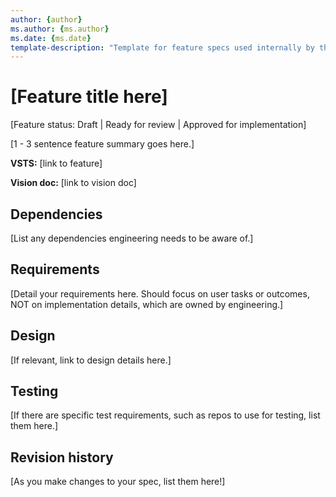 ```yaml
---
author: {author}
ms.author: {ms.author}
ms.date: {ms.date}
template-description: "Template for feature specs used internally by the docs.microsoft.com team. Use after high-level vision has already been agreed upon to provide detailed requirements to engineering. A feature should be scoped to a shippable unity of work, usually 1 - 3 weeks of engineering."
---
```

# [Feature title here]

[Feature status: Draft | Ready for review | Approved for implementation]

[1 - 3 sentence feature summary goes here.]

**VSTS:** [link to feature]

**Vision doc:** [link to vision doc]

## Dependencies

[List any dependencies engineering needs to be aware of.]

## Requirements

[Detail your requirements here. Should focus on user tasks or outcomes, NOT on implementation details, which are owned by engineering.]

## Design

[If relevant, link to design details here.]

## Testing

[If there are specific test requirements, such as repos to use for testing, list them here.]

## Revision history

[As you make changes to your spec, list them here!]

<!--
CHECKLIST: Confirm that you have considered the following and included details in your spec as appropriate:
- Accessibility
- Contributor tools (OPS Portal, VS Code)
- GDPR
- Global compliance
- Localization
- Security
- Validation/linting
-->